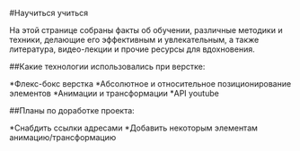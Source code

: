 #Научиться учиться
  
На этой странице собраны факты об обучении, различные методики и техники, делающие его эффективным и увлекательным, а также литература, видео-лекции и прочие ресурсы для вдохновения.
  
##Какие технологии использовались при верстке:
  
*Флекс-бокс верстка
*Абсолютное и относительное позиционирование элементов
*Анимации и трансформации
*API youtube
  
##Планы по доработке проекта:
  
*Снабдить ссылки адресами
*Добавить некоторым элементам анимацию/трансформацию
